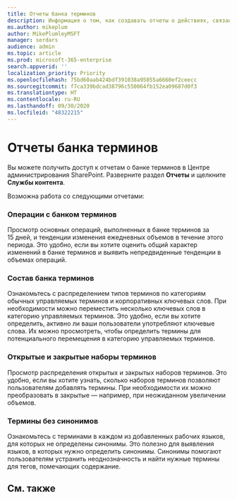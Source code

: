 ```yaml
---
title: Отчеты банка терминов
description: Информация о том, как создавать отчеты о действиях, связанных с банком терминов
ms.author: mikeplum
author: MikePlumleyMSFT
manager: serdars
audience: admin
ms.topic: article
ms.prod: microsoft-365-enterprise
search.appverid: ''
localization_priority: Priority
ms.openlocfilehash: 75bd60aab424bdf391038a95055a6660ef2ceecc
ms.sourcegitcommit: f7ca339bdcad38796c550064fb152ea09687d0f3
ms.translationtype: HT
ms.contentlocale: ru-RU
ms.lasthandoff: 09/30/2020
ms.locfileid: "48322215"
---
```

# <a name="term-store-reports"></a>Отчеты банка терминов

Вы можете получить доступ к отчетам о банке терминов в Центре администрирования SharePoint. Разверните раздел **Отчеты** и щелкните **Службы контента**.

Возможна работа со следующими отчетами:

### <a name="term-store-operations"></a>Операции с банком терминов

Просмотр основных операций, выполненных в банке терминов за 15 дней, и тенденции изменения ежедневных объемов в течение этого периода. Это удобно, если вы хотите оценить общий характер изменений в банке терминов и выявить непредвиденные тенденции в объемах операций. 

### <a name="term-store-composition"></a>Состав банка терминов

Ознакомьтесь с распределением типов терминов по категориям обычных управляемых терминов и корпоративных ключевых слов. При необходимости можно переместить несколько ключевых слов в категорию управляемых терминов. Это удобно, если вы хотите определить, активно ли ваши пользователи употребляют ключевые слова. Их можно просмотреть, чтобы определить термины для потенциального перемещения в категорию управляемых терминов.

### <a name="open-and-closed-term-sets"></a>Открытые и закрытые наборы терминов

Просмотр распределения открытых и закрытых наборов терминов. Это удобно, если вы хотите узнать, сколько наборов терминов позволяют пользователям добавлять термины. При необходимости их можно преобразовать в закрытые — например, при неожиданном увеличении объемов. 

### <a name="terms-without-synonyms"></a>Термины без синонимов

Ознакомьтесь с терминами в каждом из добавленных рабочих языков, для которых не определены синонимы. Это полезно для выявления языков, в которых нужно определить синонимы. Синонимы помогают пользователям устранить неоднозначность и найти нужные термины для тегов, помечающих содержание.

## <a name="see-also"></a>См. также



  






